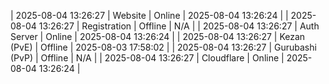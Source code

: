 | 2025-08-04 13:26:27 | Website | Online | 2025-08-04 13:26:24 |
| 2025-08-04 13:26:27 | Registration | Offline | N/A |
| 2025-08-04 13:26:27 | Auth Server | Online | 2025-08-04 13:26:24 |
| 2025-08-04 13:26:27 | Kezan (PvE) | Offline | 2025-08-03 17:58:02 |
| 2025-08-04 13:26:27 | Gurubashi (PvP) | Offline | N/A |
| 2025-08-04 13:26:27 | Cloudflare | Online | 2025-08-04 13:26:24 |
